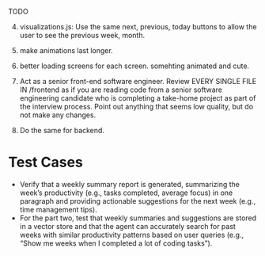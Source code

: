 TODO

4. visualizations.js: Use the same next, previous, today buttons to allow the user to see the previous week, month. 


6. make animations last longer.

7. better loading screens for each screen. somehting animated and cute.


8. Act as a senior front-end software engineer. Review EVERY SINGLE FILE IN /frontend as if you are reading code from a senior software engineering candidate who is completing a take-home project as part of the interview process. Point out anything that seems low quality, but do not make any changes.

9. Do the same for backend.


# Test Cases
- Verify that a weekly summary report is generated, summarizing the week’s productivity (e.g., tasks completed, average focus) in one paragraph and providing actionable suggestions for the next week (e.g., time management tips).
- For the part two, test that weekly summaries and suggestions are stored in a vector store and that the agent can accurately search for past weeks with similar productivity patterns based on user queries (e.g., “Show me weeks when I completed a lot of coding tasks”).
